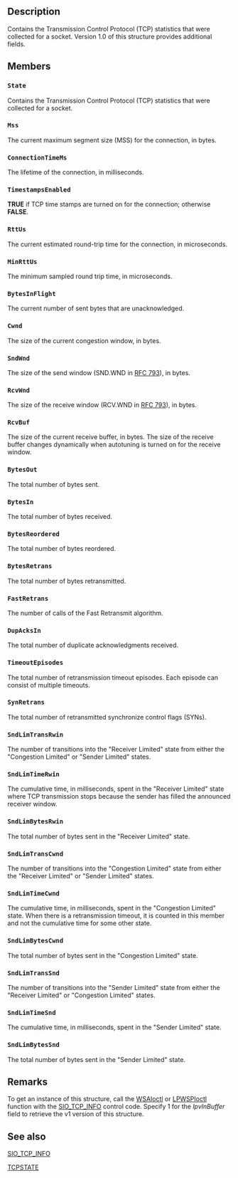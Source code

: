 ## Description

Contains the Transmission Control Protocol (TCP) statistics that were collected for a socket. Version 1.0 of this structure provides additional fields.

## Members

### `State`

Contains the Transmission Control Protocol (TCP) statistics that were collected for a socket.

### `Mss`

The current maximum segment size (MSS) for the connection, in bytes.

### `ConnectionTimeMs`

The lifetime of the connection, in milliseconds.

### `TimestampsEnabled`

**TRUE** if TCP time stamps are turned on for the connection; otherwise **FALSE**.

### `RttUs`

The current estimated round-trip time for the connection, in microseconds.

### `MinRttUs`

The minimum sampled round trip time, in microseconds.

### `BytesInFlight`

The current number of sent bytes that are unacknowledged.

### `Cwnd`

The size of the current congestion window, in bytes.

### `SndWnd`

The size of the send window (SND.WND in [RFC 793](https://tools.ietf.org/html/rfc793)), in bytes.

### `RcvWnd`

 The size of the receive window (RCV.WND in [RFC 793](https://tools.ietf.org/html/rfc793)), in bytes.

### `RcvBuf`

The size of the current receive buffer, in bytes. The size of the receive buffer changes dynamically when autotuning is turned on for the receive window.

### `BytesOut`

The total number of bytes sent.

### `BytesIn`

The total number of bytes received.

### `BytesReordered`

The total number of bytes reordered.

### `BytesRetrans`

The total number of bytes retransmitted.

### `FastRetrans`

The number of calls of the Fast Retransmit algorithm.

### `DupAcksIn`

The total number of duplicate acknowledgments received.

### `TimeoutEpisodes`

The total number of retransmission timeout episodes. Each episode can consist of multiple timeouts.

### `SynRetrans`

The total number of retransmitted synchronize control flags (SYNs).

### `SndLimTransRwin`

The number of transitions into the "Receiver Limited" state from either the "Congestion Limited" or "Sender Limited" states.

### `SndLimTimeRwin`

The cumulative time, in milliseconds, spent in the "Receiver Limited" state where TCP transmission stops because the sender has filled the announced receiver window.

### `SndLimBytesRwin`

The total number of bytes sent in the "Receiver Limited" state.

### `SndLimTransCwnd`

The number of transitions into the "Congestion Limited" state from either the "Receiver Limited" or "Sender Limited" states.

### `SndLimTimeCwnd`

The cumulative time, in milliseconds, spent in the "Congestion Limited" state. When there is a retransmission timeout, it is counted in this member and not the cumulative time for some other state.

### `SndLimBytesCwnd`

The total number of bytes sent in the "Congestion Limited" state.

### `SndLimTransSnd`

The number of transitions into the "Sender Limited" state from either the "Receiver Limited" or "Congestion Limited" states.

### `SndLimTimeSnd`

The cumulative time, in milliseconds, spent in the "Sender Limited" state.

### `SndLimBytesSnd`

The total number of bytes sent in the "Sender Limited" state.

## Remarks

To get an instance of this structure, call the
[WSAIoctl](https://learn.microsoft.com/windows/desktop/api/winsock2/nf-winsock2-wsaioctl) or [LPWSPIoctl](https://learn.microsoft.com/previous-versions/windows/hardware/network/ff566296(v=vs.85)) function with the [SIO_TCP_INFO](https://learn.microsoft.com/windows/win32/winsock/sio-tcp-info)
control code. Specify 1 for the *lpvInBuffer* field to retrieve the v1 version of this structure.

## See also

[SIO_TCP_INFO](https://learn.microsoft.com/windows/win32/winsock/sio-tcp-info)

[TCPSTATE](https://learn.microsoft.com/windows/desktop/api/mstcpip/ne-mstcpip-tcpstate)